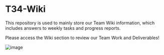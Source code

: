 # T34-Wiki
This repository is used to mainly store our Team Wiki information, which includes answers to weekly tasks and progress reports.

Please access the Wiki section to review our Team Work and Deliverables!

![image](https://github.com/user-attachments/assets/254e34db-1691-4ede-ba0d-4e5e77469bc1)



